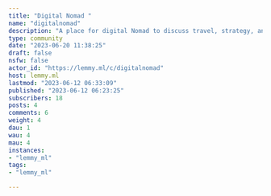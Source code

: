 ```yaml
---
title: "Digital Nomad " 
name: "digitalnomad"
description: "A place for digital Nomad to discuss travel, strategy, and their live on the road"
type: community
date: "2023-06-20 11:38:25"
draft: false
nsfw: false
actor_id: "https://lemmy.ml/c/digitalnomad"
host: lemmy.ml
lastmod: "2023-06-12 06:33:09"
published: "2023-06-12 06:23:25"
subscribers: 18
posts: 4
comments: 6
weight: 4
dau: 1
wau: 4
mau: 4
instances:
- "lemmy_ml"
tags: 
- "lemmy_ml"

---
```

